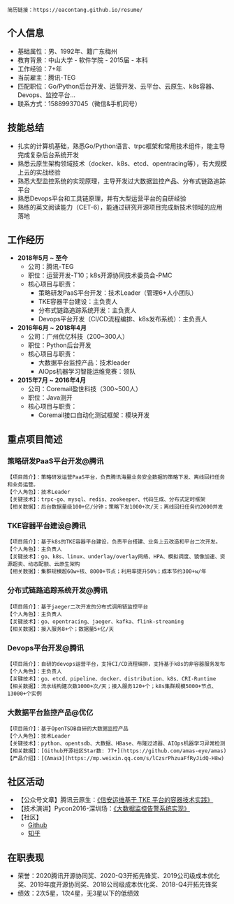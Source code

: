 ```
简历链接：https://eacontang.github.io/resume/
```

## 个人信息
- 基础属性：男、1992年、籍广东梅州
- 教育背景：中山大学 - 软件学院 - 2015届 - 本科
- 工作经验：7+年
- 当前雇主：腾讯-TEG
- 匹配职位：Go/Python后台开发、运营开发、云平台、云原生、k8s容器、Devops、监控平台...
- 联系方式：15889937045（微信&手机同号）


## 技能总结
- 扎实的计算机基础，熟悉Go/Python语言、trpc框架和常用技术组件，能主导完成复杂后台系统开发
- 熟悉云原生架构领域技术（docker、k8s、etcd、opentracing等），有大规模上云的实战经验
- 熟悉大型监控系统的实现原理，主导开发过大数据监控产品、分布式链路追踪平台
- 熟悉Devops平台和工具链原理，并有大型运营平台的自研经验
- 熟练的英文阅读能力（CET-6），能通过研究开源项目完成新技术领域的应用落地


## 工作经历
- **2018年5月 ~ 至今**
  - 公司：腾讯-TEG
  - 职位：运营开发-T10；k8s开源协同技术委员会-PMC
  - 核心项目与职责：
    - 策略研发PaaS平台开发：技术Leader（管理6+人小团队）
    - TKE容器平台建设：主负责人
    - 分布式链路追踪系统开发：主负责人
    - Devops平台开发（CI/CD流程编排、k8s发布系统）：主负责人
- **2016年6月 ~ 2018年4月**
  - 公司：广州优亿科技（200~300人）
  - 职位：Python后台开发
  - 核心项目与职责：
    - 大数据平台监控产品：技术leader
    - AIOps机器学习智能运维竞赛：领队
- **2015年7月 ~ 2016年4月**
  - 公司：Coremail盈世科技（300~500人）
  - 职位：Java测开
  - 核心项目与职责：
    - Coremail接口自动化测试框架：模块开发


## 重点项目简述

### 策略研发PaaS平台开发@腾讯
```
【项目简介】：策略研发运营PaaS平台，负责腾讯海量业务安全数据的策略下发、离线回扫任务和业务运营。
【个人角色】：技术Leader
【关键技术】：trpc-go、mysql、redis、zookeeper、代码生成、分布式定时框架
【相关数据】：后台数据量级100+亿/分钟；策略下发1000+次/天；离线回扫任务约2000并发
```


### TKE容器平台建设@腾讯
```
【项目简介】：基于k8s的TKE容器平台建设，负责平台搭建、业务上云改造和平台二次开发。
【个人角色】：主负责人
【关键技术】：go、k8s、linux、underlay/overlay网络、HPA、模拟调度、镜像加速、资源超卖、动态配额、云原生架构
【相关数据】：集群规模超60w+核、8000+节点；利用率提升50%；成本节约300+w/年
```

### 分布式链路追踪系统开发@腾讯
```
【项目简介】：基于jaeger二次开发的分布式调用链监控平台
【个人角色】：主负责人
【关键技术】：go、opentracing、jaeger、kafka、flink-streaming
【相关数据】：接入服务8+个；数据量5+亿/天
```

### Devops平台开发@腾讯
```
【项目简介】：自研的devops运营平台，支持CI/CD流程编排，支持基于k8s的非容器服务发布
【个人角色】：主负责人
【关键技术】：go、etcd、pipeline、docker、distribution、k8s、CRI-Runtime
【相关数据】：流水线构建次数1000+次/天；接入服务120+个；k8s集群规模5000+节点、13000+个实例
```

### 大数据平台监控产品@优亿
```
【项目简介】：基于OpenTSDB自研的大数据监控产品
【个人角色】：技术Leader
【关键技术】：python、opentsdb、大数据、HBase、布隆过滤器、AIOps机器学习异常检测
【相关数据】：[Github开源社区Star数: 77+](https://github.com/amas-eye/amas)
【产品介绍】：[《Amas》](https://mp.weixin.qq.com/s/lCzsrPhzuaFfRyJidQ-H8w)
```


## 社区活动
- 【公众号文章】腾讯云原生：[《信安运维基于 TKE 平台的容器技术实践》](https://mp.weixin.qq.com/s/FtmdiF4UcPGOOxOPlP_ukw)
- 【技术演讲】Pycon2016-深圳场：[《大数据监控告警系统实现》](https://zhuanlan.zhihu.com/p/27382099)
- 【社区】
  - [Github](https://github.com/EaconTang)
  - [知乎](https://www.zhihu.com/people/yktang/posts)


## 在职表现
- 荣誉：2020腾讯开源协同奖、2020-Q3开拓先锋奖、2019公司级成本优化奖、2019年度开源协同奖、2018公司级成本优化奖、2018-Q4开拓先锋奖
- 绩效：2次5星，1次4星，无3星以下的低绩效
